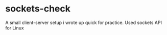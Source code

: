 # sockets-check
A small client-server setup i wrote up quick for practice. Used sockets API for Linux
